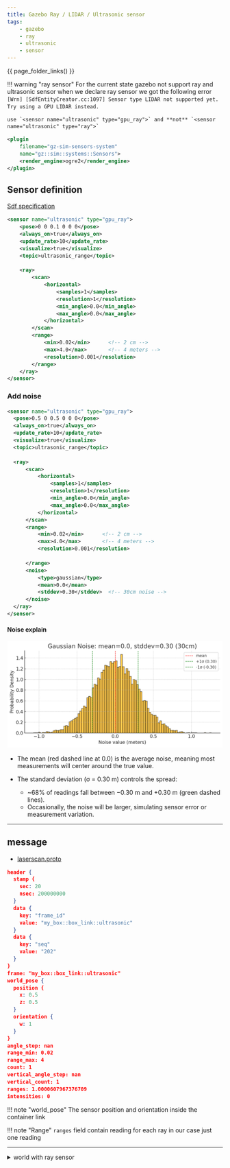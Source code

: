 ```yaml
---
title: Gazebo Ray / LIDAR / Ultrasonic sensor
tags:
    - gazebo
    - ray
    - ultrasonic
    - sensor
---
```



{{ page_folder_links() }}

!!! warning "ray sensor"
    For the current state gazebo not support ray and ultrasonic sensor
    when we declare ray sensor we got the following error
    ```
    [Wrn] [SdfEntityCreator.cc:1097] Sensor type LIDAR not supported yet. Try using a GPU LIDAR instead.
    ```

    use `<sensor name="ultrasonic" type="gpu_ray">` and **not** `<sensor name="ultrasonic" type="ray">`


```xml title="plugin"
<plugin
    filename="gz-sim-sensors-system"
    name="gz::sim::systems::Sensors">
    <render_engine>ogre2</render_engine>
</plugin>
```

## Sensor definition

[Sdf specification](http://sdformat.org/spec?ver=1.12&elem=sensor)

```xml title="gpu_ray sensor"
<sensor name="ultrasonic" type="gpu_ray">
    <pose>0 0 0.1 0 0 0</pose>
    <always_on>true</always_on>
    <update_rate>10</update_rate>
    <visualize>true</visualize>
    <topic>ultrasonic_range</topic>

    <ray>
        <scan>
            <horizontal>
                <samples>1</samples>
                <resolution>1</resolution>
                <min_angle>0.0</min_angle>
                <max_angle>0.0</max_angle>
            </horizontal>
        </scan>
        <range>
            <min>0.02</min>      <!-- 2 cm -->
            <max>4.0</max>       <!-- 4 meters -->
            <resolution>0.001</resolution>
        </range>
    </ray>
</sensor>
```

### Add noise

```xml title="sensor with noise"
<sensor name="ultrasonic" type="gpu_ray">
  <pose>0.5 0 0.5 0 0 0</pose>
  <always_on>true</always_on>
  <update_rate>10</update_rate>
  <visualize>true</visualize>
  <topic>ultrasonic_range</topic>

  <ray>
      <scan>
          <horizontal>
              <samples>1</samples>
              <resolution>1</resolution>
              <min_angle>0.0</min_angle>
              <max_angle>0.0</max_angle>
          </horizontal>
      </scan>
      <range>
          <min>0.02</min>      <!-- 2 cm -->
          <max>4.0</max>       <!-- 4 meters -->
          <resolution>0.001</resolution>

      </range>
      <noise>
          <type>gaussian</type>
          <mean>0.0</mean>
          <stddev>0.30</stddev>  <!-- 30cm noise -->
      </noise>
  </ray>
</sensor>
```

#### Noise explain

![alt text](images/gaussian_noise.png)

- The mean (red dashed line at 0.0) is the average noise, meaning most measurements will center around the true value.

- The standard deviation (σ = 0.30 m) controls the spread:
  - ~68% of readings fall between −0.30 m and +0.30 m (green dashed lines).
  - Occasionally, the noise will be larger, simulating sensor error or measurement variation.

---

## message

- [laserscan.proto](https://github.com/gazebosim/gz-msgs/blob/gz-msgs11/proto/gz/msgs/laserscan.proto)


```json
header {
  stamp {
    sec: 20
    nsec: 200000000
  }
  data {
    key: "frame_id"
    value: "my_box::box_link::ultrasonic"
  }
  data {
    key: "seq"
    value: "202"
  }
}
frame: "my_box::box_link::ultrasonic"
world_pose {
  position {
    x: 0.5
    z: 0.5
  }
  orientation {
    w: 1
  }
}
angle_step: nan
range_min: 0.02
range_max: 4
count: 1
vertical_angle_step: nan
vertical_count: 1
ranges: 1.0000607967376709
intensities: 0
```

!!! note "world_pose"
    The sensor position and orientation inside the container link
     

!!! note "Range"
    `ranges` field contain reading for each ray in our case just one reading
     
---

<details>
    <summary>world with ray sensor</summary>

```xml
--8<-- "docs/Simulation/Gazebo/sensors/code/gpu_ray_sesnor.sdf"
```

</details>